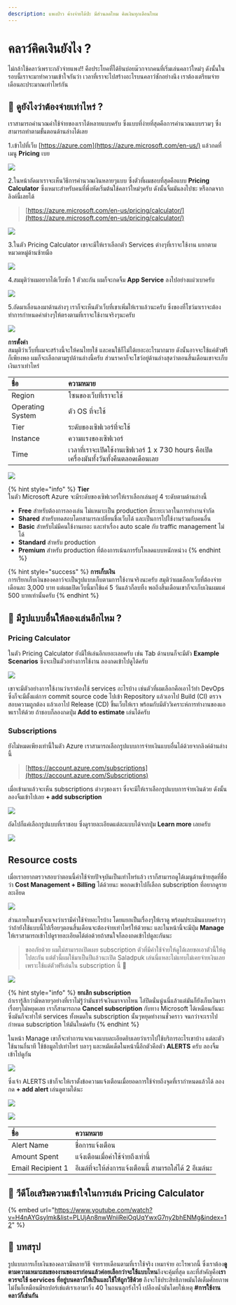 ```yaml
---
description: แพงป่าว ค้างจ่ายได้ป่ะ มีส่วนลดไหม คิดเงินทุกเดือนไหม
---
```


# คลาว์คิดเงินยังไง ?

ไม่กล้าใช้คลาว์เพราะกลัวจ่ายแพง!! คือประโยคที่ได้ยินบ่อยม๊วกจากคนที่เริ่มเล่นคลาว์ใหม่ๆ ดังนั้นในรอบนี้เราจะมาทำความเข้าใจกันว่า เวลาที่เราจะไปสร้างอะไรบนคลาว์ซักอย่างนึง เราต้องเตรียมจ่ายเดือนละประมาณเท่าไหร่กัน

## 🤔 ดูยังไงว่าต้องจ่ายเท่าไหร่ ?

เราสามารถคำนวณค่าใช้จ่ายของเราได้หลายแบบครับ ซึ่งแบบที่ง่ายที่สุดคือการคำนวณแบบรวมๆ ซึ่งสามารถทำตามขั้นตอนด้านล่างได้เลย

1.เข้าไปที่เว็บ [https://azure.com](https://azure.microsoft.com/en-us/) แล้วกดที่เมนู **Pricing** เบย

![](../../.gitbook/assets/image%20%28163%29.png)

2.ในหน้าถัดมาเราจะเห็นวิธีการคำนวณเงินหลายๆแบบ ซึ่งตัวที่ผมชอบที่สุดคือแบบ **Pricing Calculator** ซึ่งเหมาะสำหรับคนที่พึ่งหัดเริ่มต้นใช้คลาว์ใหม่ๆครับ ดังนั้นจิ้มมันลงไปซะ หรือกดจากลิงค์นี้เลยได้

> [https://azure.microsoft.com/en-us/pricing/calculator/](https://azure.microsoft.com/en-us/pricing/calculator/)

![](../../.gitbook/assets/image%20%28485%29.png)

3.ในตัว Pricing Calculator เขาจะมีให้เราเลือกตัว Services ต่างๆที่เราจะใช้งาน แยกตามหมวดหมู่ด้านซ้ายมือ

![](../../.gitbook/assets/image%20%28440%29.png)

4.สมมุติว่าผมอยากได้เว็บซัก 1 ตัวละกัน ผมก็จะกดจิ้ม **App Service** ลงไปอย่างแผ่วเบาครับ

![](../../.gitbook/assets/image%20%2891%29.png)

5.ถัดมาเลื่อนลงมาด้านล่างๆ เราก็จะเห็นตัวเว็บที่เขาเพิ่มให้เราแล้วนะครับ ซึ่งของที่โชว์มาเราจะต้องทำการกำหนดค่าต่างๆให้ตรงตามที่เราจะใช้งานจริงๆนะครับ

![](../../.gitbook/assets/image%20%28325%29.png)

**การตั้งค่า**  
สมมุติว่าเว็บที่ผมจะสร้างนี้จะให้คนไทยใช้ และคนใช้ก็ไม่ได้เยอะอะไรมากมาย ดังนั้นอาจจะใช้แค่ตัวฟรีก็เพียงพอ ผมก็จะเลือกตามรูปด้านล่างนี้ครับ ส่วนราคาก็จะโชว์อยู่ด้านล่างสุดว่าตอนสิ้นเดือนเขาจะเก็บเงินเราเท่าไหร่

| ชื่อ | ความหมาย |
| :--- | :--- |
| Region | โซนของเว็บที่เราจะใช้ |
| Operating System | ตัว OS ที่จะใช้ |
| Tier | ระดับของเซิฟเวอร์ที่จะใช้ |
| Instance | ความแรงของเซิฟเวอร์ |
| Time | เวลาที่เราจะเปิดใช้งานเซิฟเวอร์  1 x 730 hours คือเปิดเครื่องมันทั้งวันทั้งคืนตลอดเดือนเลย |

![](../../.gitbook/assets/image%20%28374%29.png)

{% hint style="info" %}
**Tier**  
ในตัว Microsoft Azure จะมีระดับของเซิฟเวอร์ให้เราเลือกเล่นอยู่ 4 ระดับตามด้านล่างนี้

* **Free** สำหรับต้องการลองเล่น ไม่แหมาะเป็น production มีระยะเวลาในการทำงานจำกัด
* **Shared** สำหรับทดสอบโดยสามารถเปลี่ยนชื่อเว็บได้ และเป็นการไปใช้งานร่วมกับคนอื่น
* **Basic** สำหรับไม่มีคนใช้งานเยอะ และทำเรื่อง auto scale กับ traffic management ไม่ได้
* **Standard** สำหรับ production
* **Premium** สำหรับ production ที่ต้องการเน้นการรับโหลดแบบหนักหน่วง
{% endhint %}

{% hint style="success" %}
**การเก็บเงิน**  
การเรียกเก็บเงินของคลาว์จะเป็นรูปแบบเก็บตามการใช้งานจริงนะครับ สมุติว่าผมเลือกเว็บที่ต้องจ่ายเดือนละ 3,000 บาท แต่ผมเปิดเว็บนี้มาใช้แค่ 5 วันแล้วก็ลบทิ้ง พอถึงสิ้นเดือนเขาก็จะเก็บเงินผมแค่ 500 บาทเท่านั้นครับ
{% endhint %}

## 🤔 มีรูปแบบอื่นให้ลองเล่นอีกไหม ?

### Pricing Calculator

ในตัว Pricing Calculator ยังมีให้เล่นอีกเยอะเลยครับ เช่น Tab ด้านบนก็จะมีตัว **Example Scenarios** ซึ่งจะเป็นตัวอย่างการใช้งาน ลองกดเข้าไปดูได้ครับ

![](../../.gitbook/assets/image%20%28652%29.png)

เขาจะมีตัวอย่างการใช้งานว่าเราต้องใช้ services อะไรบ้าง เช่นตัวที่ผมเลือกคือเอาไว้ทำ DevOps ซึ่งก็จะมีตั้งแต่การ commit source code ไปเข้า Repository แล้วเอาไป Build \(CI\) ตรวจสอบความถูกต้อง แล้วเอาไป Release \(CD\) ขึ้นเว็บให้เรา พร้อมกับมีตัววิเคราะห์การทำงานของแอพเราให้ด้วย ถ้าชอบก็ลองกดปุ่ม **Add to estimate** เล่นได้ครับ

### Subscriptions

ยังไม่หมดเพียงเท่านี้ในตัว Azure เราสามารถเลือกรูปแบบการจ่ายเงินแบบอื่นได้ด้วยจากลิงค์ด้านล่างนี้

> [https://account.azure.com/subscriptions](https://account.azure.com/Subscriptions)

เมื่อเข้ามาแล้วจะเห็น subscriptions ต่างๆของเรา ซึ่งจะมีให้เราเลือกรูปแบบการจ่ายเงินด้วย ดังนั้นลองจิ้มเข้าไปเลย **+ add subscription**

![](../../.gitbook/assets/image%20%28308%29.png)

ถัดไปก็แค่เลือกรูปแบบที่เราชอบ ซึ่งดูรายละเอียดแต่ละแบบได้จากปุ่ม **Learn more** เลยครับ

![](../../.gitbook/assets/image%20%28763%29.png)

## Resource costs

เมื่อเราอยากตรวจสอบว่าตอนนี้ค่าใช้จ่ายปัจจุบันเป็นเท่าไหร่แล้ว เราก็สามารถดูได้เมนูด้านซ้ายสุดที่ชื่อว่า **Cost Management + Billing** ได้ด้วยนะ พอกดเข้าไปก็เลือก subscription ที่อยากดูรายละเอียด

![](../../.gitbook/assets/image%20%2833%29.png)

ส่วนภายในเขาก็จะแจงว่าเรามีค่าใช้จ่ายอะไรบ้าง โดยแยกเป็นเรื่องๆให้เราดู พร้อมประเมินแบบคร่าวๆว่าถ้ายังใช้แบบนี้ไปเรื่อยๆตอนสิ้นเดือนจะต้องจ่ายเท่าไหร่ให้ด้วยนะ และในหน้านี้จะมีปุ่ม **Manage** ให้เราสามารถเข้าไปดูรายละเอียดได้ต่อด้วยถ้าสนใจก็ลองกดเข้าไปดูละกันนะ

> ขออภัยด้วย ผมไม่สามารถเปิดเผย subscription ตัวที่มีค่าใช้จ่ายให้ดูได้เลยขอเอาตัวนี้ให้ดูไปละกัน แต่ตัวนี้ผมใช้มาเป็นปีแล้วนะเปิด Saladpuk เล่นนี่แหละไม่แทบไม่เคยจ่ายเงินเลย เพราะใช้แต่ตัวฟรีเล่นใน subscription นี้ 🤪

![](../../.gitbook/assets/image%20%28769%29.png)

{% hint style="info" %}
**ยกเลิก subscription**  
ถ้าเรารู้สึกว่ามีหลายๆอย่างที่เราไม่รู้ว่ามันชาร์จเงินมาจากไหน ไล่ปิดนั่นนู่นนี่แล้วแต่มันก็ยังเก็บเงินเราเรื่อยๆไม่หยุดเลย เราก็สามารถกด **Cancel subscription** กับทาง Microsoft ได้เหมือนกันนะ ซึ่งมันก็จะทำให้ services ทั้งหมดใน subscription นั้นๆหยุดทำงานชั่วคราว จนกว่าจะเราไปกำหนด subscription ให้มันใหม่ครับ
{% endhint %}

ในหน้า Manage เขาก็จะทำการแจกแจงแบบละเอียดยิบเลยว่าเราไปใช้บริการอะไรเขาบ้าง แต่ละตัวใช้นานกี่นาที ใช้ข้อมูลไปเท่าไหร่ บลาๆ และหมัดเด็ดในหน้านี้อีกตัวคือตัว **ALERTS** ครับ ลองจิ้มเข้าไปดูกัน

![](../../.gitbook/assets/image%20%28419%29.png)

ซึ่งเจ้า ALERTS เข้าก็จะให้เราตั้งข้อความแจ้งเตือนเมื่อยอดการใช้จ่ายถึงจุดที่เรากำหนดแล้วได้ ลองกด **+ add alert** เล่นดูตามได้นะ

![](../../.gitbook/assets/image%20%28291%29.png)

![](../../.gitbook/assets/image%20%2858%29.png)

| ชื่อ | ความหมาย |
| :--- | :--- |
| Alert Name | ชื่อการแจ้งเตือน |
| Amount Spent | แจ้งเตือนเมื่อค่าใช้จ่ายถึงเท่านี้ |
| Email Recipient 1 | อีเมล์ที่จะให้ส่งการแจ้งเตือนนี้ สามารถใส่ได้ 2 อีเมล์นะ |

## 🎥 วีดีโอเสริมความเข้าใจในการเล่น Pricing Calculator

{% embed url="https://www.youtube.com/watch?v=H4nAYGsylmk&list=PLUjAn8nwWniiReiOqUqYwxG7ny2bhENMg&index=12" %}

## 🎯 บทสรุป

รูปแบบการเก็บเงินของคลาวมีหลายวิธี จ่ายรายเดือนตามที่เราใช้จริง เหมาจ่าย อะไรพวกนี้ ซึ่งเราต้อง**ดูตามความเหมาะสมของงานของเราก่อนแล้วค่อยเลือกว่าจะใช้แบบไหน**ถึงจะคุ้มที่สุด และที่สำคัญคือ**เราควรจะใช้ services ที่อยู่บนคลาว์ให้เป็นและใช้ให้ถูกวิธีด้วย** ถึงจะใช้ประสิทธิภาพมันได้เต็มศักยภาพ ไม่งั้นก็เหมือนมีรถปอร์เช่แต่เราเอามาวิ่ง 40 ในถนนลูกรังไรงี้ เปลืองน้ำมันโดยใช่เหตุ **\#การใช้งานคลาว์ก็เช่นกัน**



